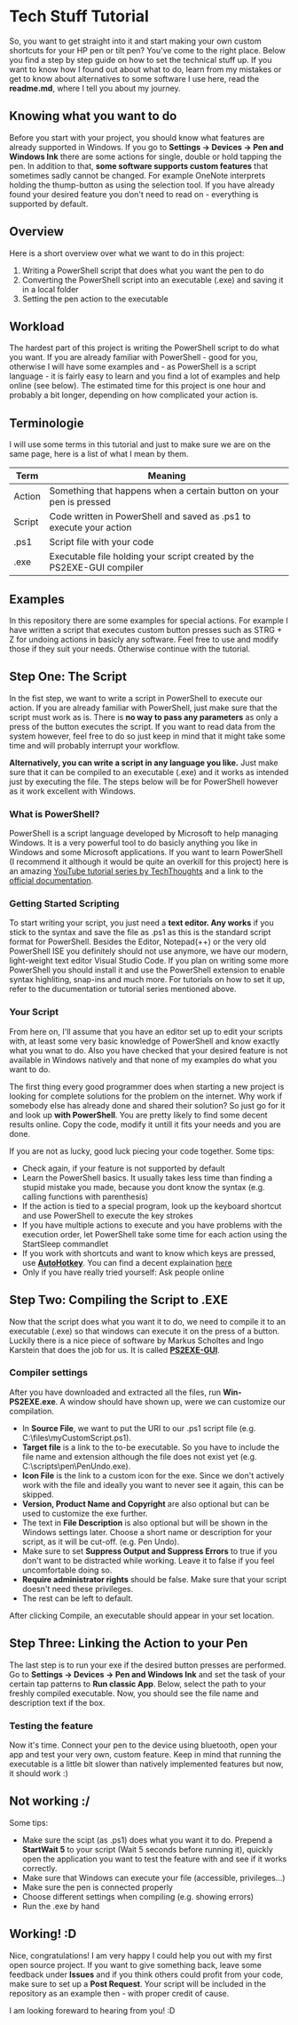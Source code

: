 # Tech Stuff Tutorial

So, you want to get straight into it and start making your own custom shortcuts for your HP pen or tilt pen? You've come to the right place. Below you find a step by step guide on how to set the technical stuff up. If you want to know how I found out about what to do, learn from my mistakes or get to know about alternatives to some software I use here, read the **readme.md**, where I tell you about my journey.

## Knowing what you want to do
Before you start with your project, you should know what features are already supported in Windows. If you go to **Settings -> Devices -> Pen and Windows Ink** there are some actions for single, double or hold tapping the pen. In addition  to that, **some software supports custom features** that sometimes sadly cannot be changed. For example OneNote interprets holding the thump-button as using the selection tool. If you have already found your desired feature you don't need to read on - everything is supported by default.

## Overview
Here is a short overview over what we want to do in this project:

1. Writing a PowerShell script that does what you want the pen to do
1. Converting the PowerShell script into an executable (.exe) and saving it in a local folder
1. Setting the pen action to the executable

## Workload
The hardest part of this project is writing the PowerShell script to do what you want. If you are already familiar with PowerShell - good for you, otherwise I will have some examples and - as PowerShell is a script language - it is fairly easy to learn and you find a lot of examples and help online (see below). The estimated time for this project is one hour and probably a bit longer, depending on how complicated your action is.

## Terminologie
I will use some terms in this tutorial and just to make sure we are on the same page, here is a list of what I mean by them.

| Term | Meaning |
| --- | --- |
| Action | Something that happens when a certain button on your pen is pressed |
| Script | Code written in PowerShell and saved as .ps1 to execute your action |
| .ps1 | Script file with your code |
| .exe | Executable file holding your script created by the PS2EXE-GUI compiler |

## Examples
In this repository there are some examples for special actions. For example I have written a script that executes custom button presses such as STRG + Z for undoing actions in basicly any software. Feel free to use and modify those if they suit your needs. Otherwise continue with the tutorial.

## Step One: The Script
In the fist step, we want to write a script in PowerShell to execute our action. If you are already familiar with PowerShell, just make sure that the script must work as is. There is **no way to pass any parameters** as only a press of the button executes the script. If you want to read data from the system however, feel free to do so just keep in mind that it might take some time and will probably interrupt your workflow.

**Alternatively, you can write a script in any language you like.** Just make sure that it can be compiled to an executable (.exe) and it works as intended just by executing the file. The steps below will be for PowerShell however as it work excellent with Windows.

### What is PowerShell?
PowerShell is a script language developed by Microsoft to help managing Windows. It is a very powerful tool to do basicly anything you like in Windows and some Microsoft applications. If you want to learn PowerShell (I recommend it although it would be quite an overkill for this project) here is an amazing [YouTube tutorial series by TechThoughts](https://youtube.com/playlist?list=PL2j0_s2VJe2hzQuQyn6yfMS2olhhs4UnQ) and a link to the [official documentation](https://docs.microsoft.com/en-en/powershell/).

### Getting Started Scripting
To start writing your script, you just need a **text editor. Any works** if you stick to the syntax and save the file as .ps1 as this is the standard script format for PowerShell. Besides the Editor, Notepad(++) or the very old PowerShell ISE you definitely should not use anymore, we have our modern, light-weight text editor Visual Studio Code. If you plan on writing some more PowerShell you should install it and use the PowerShell extension to enable syntax highliting, snap-ins and much more. For tutorials on how to set it up, refer to the ducumentation or tutorial series mentioned above.

### Your Script
From here on, I'll assume that you have an editor set up to edit your scripts with, at least some very basic knowledge of PowerShell and know exactly what you wnat to do. Also you have checked that your desired feature is not available in Windows natively and that none of my examples do what you want to do.

The first thing every good programmer does when starting a new project is looking for complete solutions for the problem on the internet. Why work if somebody else has already done and shared their solution? So just go for it and look up **<Your action> with PowerShell**. You are pretty likely to find some decent results online. Copy the code, modify it untill it fits your needs and you are done.

If you are not as lucky, good luck piecing your code together. Some tips:
+ Check again, if your feature is not supported by default
+ Learn the PowerShell basics. It usually takes less time than finding a stupid mistake you made, because you dont know the syntax (e.g. calling functions with parenthesis)
+ If the action is tied to a special program, look up the keyboard shortcut and use PowerShell to execute the key strokes
+ If you have multiple actions to execute and you have problems with the execution order, let PowerShell take some time for each action using the StartSleep commandlet
+ If you work with shortcuts and want to know which keys are pressed, use [**AutoHotkey**](https://www.autohotkey.com/). You can find a decent explaination [here](https://stackoverflow.com/questions/18693881/detect-what-button-is-pressed/57718403)
+ Only if you have really tried yourself: Ask people online

## Step Two: Compiling the Script to .EXE
Now that the script does what you want it to do, we need to compile it to an executable (.exe) so that windows can execute it on the press of a button. Luckily there is a nice piece of software by Markus Scholtes and Ingo Karstein that does the job for us. It is called [**PS2EXE-GUI**](https://github.com/MScholtes/TechNet-Gallery/tree/master/PS2EXE-GUI).

### Compiler settings
After you have downloaded and extracted all the files, run **Win-PS2EXE.exe**. A window should have shown up, were we can customize our compilation.

+ In **Source File**, we want to put the URI to our .ps1 script file (e.g. C:\files\myCustomScript.ps1).
+ **Target file** is a link to the to-be executable. So you have to include the file name and extension although the file does not exist yet (e.g. C:\scripts\pen\PenUndo.exe).
+ **Icon File** is the link to a custom icon for the exe. Since we don't actively work with the file and ideally you want to never see it again, this can be skipped.
+ **Version, Product Name and Copyright** are also optional but can be used to customize the exe further.
+ The text in **File Description** is also optional but will be shown in the Windows settings later. Choose a short name or description for your script, as it will be cut-off. (e.g. Pen Undo).
+ Make sure to set **Suppress Output and Suppress Errors** to true if you don't want to be distracted while working. Leave it to false if you feel uncomfortable doing so.
+ **Require administrator rights** should be false. Make sure that your script doesn't need these privileges.
+ The rest can be left to default.

After clicking Compile, an executable should appear in your set location.

## Step Three: Linking the Action to your Pen
The last step is to run your exe if the desired button presses are performed. Go to **Settings -> Devices -> Pen and Windows Ink** and set the task of your certain tap patterns to **Run classic App**. Below, select the path to your freshly compiled executable. Now, you should see the file name and description text if the box.

### Testing the feature
Now it's time. Connect your pen to the device using bluetooth, open your app and test your very own, custom feature. Keep in mind that running the executable is a little bit slower than natively implemented features but now, it should work :)

## Not working :/
Some tips:
+ Make sure the scipt (as .ps1) does what you want it to do. Prepend a **StartWait 5** to your script (Wait 5 seconds before running it), quickly open the application you want to test the feature with and see if it works correctly.
+ Make sure that Windows can execute your file (accessible, privileges...)
+ Make sure the pen is connected properly
+ Choose different settings when compiling (e.g. showing errors)
+ Run the .exe by hand

## Working! :D
Nice, congratulations! I am very happy I could help you out with my first open source project. If you want to give something back, leave some feedback under **Issues** and if you think others could profit from your code, make sure to set up a **Post Request**. Your script will be included in the repository as an example then - with proper credit of cause.

I am looking foreward to hearing from you! :D
